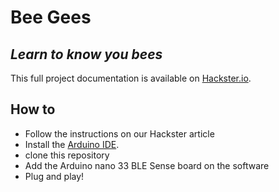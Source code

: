 # Bee Gees
## _Learn to know you bees_

This full project documentation is available on [Hackster.io](https://www.hackster.io/442967/beehive-monitor-using-an-arduino-33-ble-sense-19ee10).

## How to

- Follow the instructions on our Hackster article
- Install the [Arduino IDE](https://www.arduino.cc/en/software).
- clone this repository
- Add the Arduino nano 33 BLE Sense board on the software 
- Plug and play! 
